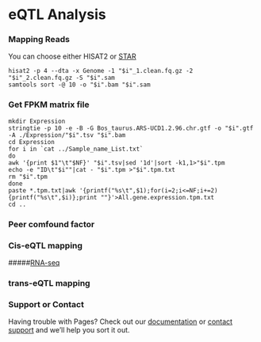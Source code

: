 
# eQTL Analysis


### Mapping Reads

You can choose either HISAT2 or [STAR](https://github.com/WentaoCai/RNA-seq/wiki)

    hisat2 -p 4 --dta -x Genome -1 "$i"_1.clean.fq.gz -2 "$i"_2.clean.fq.gz -S "$i".sam
    samtools sort -@ 10 -o "$i".bam "$i".sam

### Get FPKM matrix file

    mkdir Expression
    stringtie -p 10 -e -B -G Bos_taurus.ARS-UCD1.2.96.chr.gtf -o "$i".gtf -A ./Expression/"$i".tsv "$i".bam
    cd Expression
    for i in `cat ../Sample_name_List.txt`
    do
    awk '{print $1"\t"$NF}' "$i".tsv|sed '1d'|sort -k1,1>"$i".tpm
    echo -e "ID\t"$i""|cat - "$i".tpm >"$i".tpm.txt
    rm "$i".tpm
    done
    paste *.tpm.txt|awk '{printf("%s\t",$1);for(i=2;i<=NF;i+=2){printf("%s\t",$i)};print ""}'>All.gene.expression.tpm.txt
    cd ..


### Peer comfound factor



### Cis-eQTL mapping
#####[RNA-seq](https://github.com/WentaoCai/RNA-seq/wiki)



### trans-eQTL mapping




### Support or Contact

Having trouble with Pages? Check out our [documentation](https://docs.github.com/categories/github-pages-basics/) or [contact support](https://support.github.com/contact) and we’ll help you sort it out.

